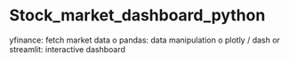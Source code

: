# Stock_market_dashboard_python
yfinance: fetch market data  o pandas: data manipulation  o plotly / dash or streamlit: interactive dashboard 
